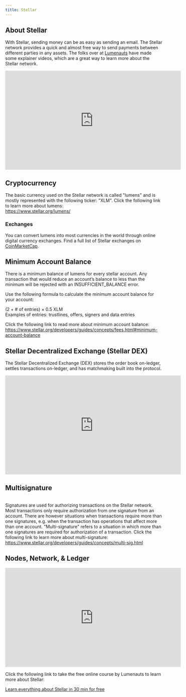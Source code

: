 ```yaml
---
title: Stellar
---
```

## About Stellar

With Stellar, sending money can be as easy as sending an email. The Stellar network provides a quick and almost free way to send payments between different parties in any assets. The folks over at [Lumenauts](https://www.lumenauts.com/courses/stellar-overview-course) have made some explainer videos, which are a great way to learn more about the Stellar network. 

<iframe width="560" height="315" src="https://www.youtube.com/embed/ixerXWJrDr0" frameborder="0" allow="accelerometer; autoplay; encrypted-media; gyroscope; picture-in-picture" allowfullscreen></iframe>

## Cryptocurrency

The basic currency used on the Stellar network is called "lumens" and is mostly represented with the following ticker: "XLM". Click the following link to learn more about lumens:\
<https://www.stellar.org/lumens/>

### Exchanges

You can convert lumens into most currencies in the world through online digital currency exchanges. Find a full list of Stellar exchanges on [CoinMarketCap](https://coinmarketcap.com/currencies/stellar/#markets).

## Minimum Account Balance

There is a minimum balance of lumens for every stellar account. Any transaction that would reduce an account’s balance to less than the minimum will be rejected with an INSUFFICIENT_BALANCE error.

Use the following formula to calculate the minimum account balance for your account:

(2 + # of entries) × 0.5 XLM\
Examples of entries: trustlines, offers, signers and data entries

Click the following link to read more about minimum account balance:\
<https://www.stellar.org/developers/guides/concepts/fees.html#minimum-account-balance>

## Stellar Decentralized Exchange (Stellar DEX)

The Stellar Decentralized Exchange (DEX) stores the order book on-ledger, settles transactions on-ledger, and has matchmaking built into the protocol.

<iframe width="560" height="315" src="https://www.youtube.com/watch?v=2L8-lrmzeWk&feature=youtu.be" frameborder="0" allow="accelerometer; autoplay; encrypted-media; gyroscope; picture-in-picture" allowfullscreen></iframe>

## Multisignature

\
Signatures are used for authorizing transactions on the Stellar network. Most transactions only require authorization from one signature from an account. There are however situations when transactions require more than one signatures, e.g. when the transaction has operations that affect more than one account. "Multi-signature" refers to a situation in which more than one signatures are required for authorization of a transaction. Click the following link to learn more about multi-signature:\
<https://www.stellar.org/developers/guides/concepts/multi-sig.html>

## Nodes, Network, & Ledger

<iframe width="560" height="315" src="https://www.youtube.com/embed/ixerXWJrDr0" frameborder="0" allow="accelerometer; autoplay; encrypted-media; gyroscope; picture-in-picture" allowfullscreen></iframe>

Click the following link to take the free online course by Lumenauts to learn more about Stellar:

[Learn everything about Stellar in 30 min for free](https://www.lumenauts.com/courses/stellar-overview-course)
